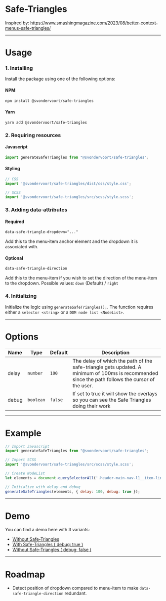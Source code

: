# Safe-Triangles

Inspired by: https://www.smashingmagazine.com/2023/08/better-context-menus-safe-triangles/

---
# Usage

### 1. Installing
Install the package using one of the following options:

#### NPM
```bash
npm install @svondervoort/safe-triangles
```

#### Yarn
```bash
yarn add @svondervoort/safe-triangles
```

### 2. Requiring resources

#### Javascript
```javascript 
import generateSafeTriangles from "@svondervoort/safe-triangles";
```

#### Styling
```javascript
// CSS
import '@svondervoort/safe-triangles/dist/css/style.css';

// SCSS
import '@svondervoort/safe-triangles/src/scss/style.scss';
```

### 3. Adding data-attributes

#### Required
```html
data-safe-triangle-dropdown="..."
```
Add this to the menu-item anchor element and the dropdown it is associated with.

#### Optional
```html
data-safe-triangle-direction
```
Add this to the menu-item if you wish to set the direction of the menu-item to the dropdown.
Possible values: `down` (Default) / `right`

### 4. Initializing
Initialize the logic using `generateSafeTriangles();`.
The function requires either a `selector <string>` or a `DOM node list <NodeList>`.

---
# Options
| Name | Type | Default | Description                                                                                                                                     |
| ---- | ---- | ------- |-------------------------------------------------------------------------------------------------------------------------------------------------|
| delay | `number` | `100` | The delay of which the path of the safe-triangle gets updated. A minimum of 100ms is recommended since the path follows the cursor of the user. |
| debug | `boolean` | `false` | If set to true it will show the overlays so you can see the Safe Triangles doing their work                                                     |

---
# Example
```javascript
// Import Javascript
import generateSafeTriangles from "@svondervoort/safe-triangles";

// Import SCSS
import '@svondervoort/safe-triangles/src/scss/style.scss';

// Create NodeList
let elements = document.querySelectorAll('.header-main-nav-l1__item-link--has-children-js, .header-main-nav-l2__item-link--has-children-js');

// Initialize with delay and debug
generateSafeTriangles(elements, { delay: 100, debug: true });
```

---
# Demo
You can find a demo here with 3 variants:
- [Without Safe-Triangles](https://safe-triangles.vercel.app/demo1.html)
- [With Safe-Triangles ( debug: true )](https://safe-triangles.vercel.app/)
- [Without Safe-Triangles ( debug: false )](https://safe-triangles.vercel.app/demo3.html)

---
# Roadmap

- Detect position of dropdown compared to menu-item to make `data-safe-triangle-direction` redundant.
